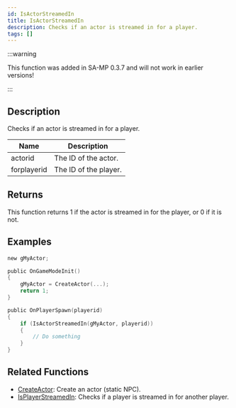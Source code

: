 ```yaml
---
id: IsActorStreamedIn
title: IsActorStreamedIn
description: Checks if an actor is streamed in for a player.
tags: []
---
```


:::warning

This function was added in SA-MP 0.3.7 and will not work in earlier versions!

:::

## Description

Checks if an actor is streamed in for a player.

| Name        | Description           |
| ----------- | --------------------- |
| actorid     | The ID of the actor.  |
| forplayerid | The ID of the player. |

## Returns

This function returns 1 if the actor is streamed in for the player, or 0 if it is not.

## Examples

```c
new gMyActor;

public OnGameModeInit()
{
    gMyActor = CreateActor(...);
    return 1;
}

public OnPlayerSpawn(playerid)
{
    if (IsActorStreamedIn(gMyActor, playerid))
    {
        // Do something
    }
}
```

## Related Functions

- [CreateActor](CreateActor): Create an actor (static NPC).
- [IsPlayerStreamedIn](IsPlayerStreamedIn): Checks if a player is streamed in for another player.
